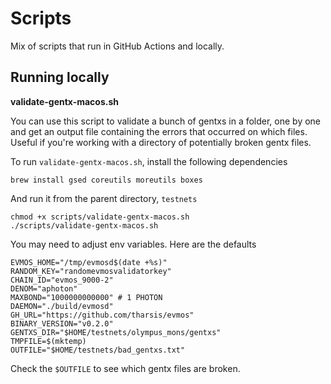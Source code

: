 # Scripts

Mix of scripts that run in GitHub Actions and locally.

## Running locally
**validate-gentx-macos.sh**

You can use this script to validate a bunch of gentxs in a folder, one by one
and get an output file containing the errors that occurred on which files.
Useful if you're working with a directory of potentially broken gentx files.

To run `validate-gentx-macos.sh`, install the following dependencies
```
brew install gsed coreutils moreutils boxes
```

And run it from the parent directory, `testnets`
```
chmod +x scripts/validate-gentx-macos.sh
./scripts/validate-gentx-macos.sh
```

You may need to adjust env variables. Here are the defaults
```
EVMOS_HOME="/tmp/evmosd$(date +%s)"
RANDOM_KEY="randomevmosvalidatorkey"
CHAIN_ID="evmos_9000-2"
DENOM="aphoton"
MAXBOND="1000000000000" # 1 PHOTON
DAEMON="./build/evmosd"
GH_URL="https://github.com/tharsis/evmos"
BINARY_VERSION="v0.2.0"
GENTXS_DIR="$HOME/testnets/olympus_mons/gentxs"
TMPFILE=$(mktemp)
OUTFILE="$HOME/testnets/bad_gentxs.txt"
```

Check the `$OUTFILE` to see which gentx files are broken.